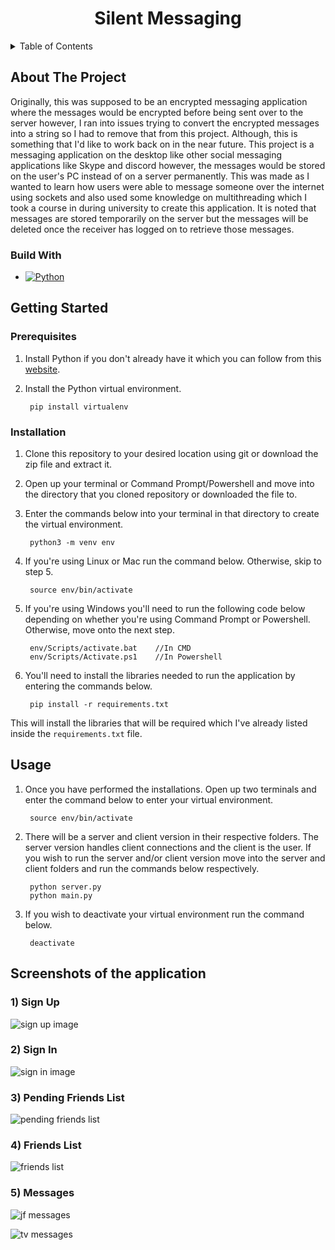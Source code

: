 <h1 align="center">Silent Messaging</h1>

<!-- TABLE OF CONTENTS -->
<details>
  <summary>Table of Contents</summary>
<ol>
  <li>
    <a href="#about-the-project">About The Project</a>
    <ul>
      <li><a href="#built-with">Built With</a></li>
    </ul>
  </li>
  <li>
    <a href="#getting-started">Getting Started</a>
    <ul>
      <li><a href="#prerequisites">Prerequisites</a></li>
      <li><a href="#installation">Installation</a></li>
    </ul>
  </li>
  <li><a href="#usage">Usage</a></li>
</ol>
</details>


<!-- ABOUT THE PROJECT -->
## About The Project

Originally, this was supposed to be an encrypted messaging application where the messages would be encrypted before being sent over to the server however, I ran into issues trying to convert the encrypted messages into a string so I had to remove that from this project. Although, this is something that I'd like to work back on in the near future. This project is a messaging application on the desktop like other social messaging applications like Skype and discord however, the messages would be stored on the user's PC instead of on a server permanently. This was made as I wanted to learn how users were able to message someone over the internet using sockets and also used some knowledge on multithreading which I took a course in during university to create this application. It is noted that messages are stored temporarily on the server but the messages will be deleted once the receiver has logged on to retrieve those messages.

### Build With

* [![Python][python]][Python-url]

<!-- GETTING STARTED -->
## Getting Started

### Prerequisites

1. Install Python if you don't already have it which you can follow from this [website](https://realpython.com/installing-python/).

2. Install the Python virtual environment.

		pip install virtualenv

### Installation

1. Clone this repository to your desired location using git or download the zip file and extract it.

2. Open up your terminal or Command Prompt/Powershell and move into the directory that you cloned repository or downloaded the file to.

3. Enter the commands below into your terminal in that directory to create the virtual environment.

		python3 -m venv env

4. If you're using Linux or Mac run the command below. Otherwise, skip to step 5.

		source env/bin/activate

5. If you're using Windows you'll need to run the following code below depending on whether you're using Command Prompt or Powershell. Otherwise, move onto the next step.

		env/Scripts/activate.bat	//In CMD
		env/Scripts/Activate.ps1	//In Powershell

6. You'll need to install the libraries needed to run the application by entering the commands below.

		pip install -r requirements.txt

This will install the libraries that will be required which I've already listed inside the `requirements.txt` file.

<!-- USAGE EXAMPLES -->
## Usage

1. Once you have performed the installations. Open up two terminals and enter the command below to enter your virtual environment.

		source env/bin/activate

2. There will be a server and client version in their respective folders. The server version handles client connections and the client is the user. If you wish to run the server and/or client version move into the server and client folders and run the commands below respectively.

		python server.py
		python main.py

3. If you wish to deactivate your virtual environment run the command below.

		deactivate

<!-- Example -->
## Screenshots of the application

### 1) Sign Up
![sign up image](./images/sign_up.jpg)

### 2) Sign In
![sign in image](./images/sign_in.jpg)

### 3) Pending Friends List
![pending friends list](./images/pending_friend.jpg)

### 4) Friends List
![friends list](./images/friends_list.jpg)

### 5) Messages
![jf messages](./images/jf_screen_msgs.jpg)

![tv messages](./images/tv_screen_mgs.jpg)

<!-- MARKDOWN LINKS & IMAGES -->
<!-- https://www.markdownguide.org/basic-syntax/#reference-style-links -->

[python]: https://img.shields.io/badge/Python-FFD43B?style=for-the-badge&logo=python&logoColor=blue
[Python-url]: https://www.python.org/

